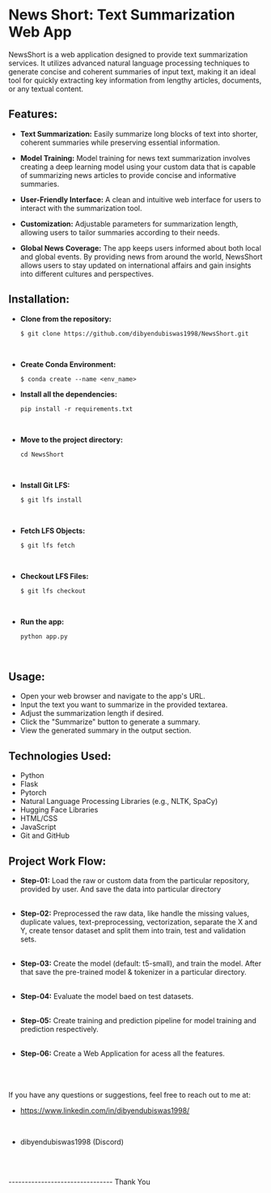 # News Short: Text Summarization Web App
NewsShort is a web application designed to provide text summarization services. It utilizes advanced natural language processing techniques to generate concise and coherent summaries of input text, making it an ideal tool for quickly extracting key information from lengthy articles, documents, or any textual content.


## Features:
* **Text Summarization:** Easily summarize long blocks of text into shorter, coherent summaries while preserving essential information.

* **Model Training:** Model training for news text summarization involves creating a deep learning model using your custom data that is capable of summarizing news articles to provide concise and informative summaries.

* **User-Friendly Interface:** A clean and intuitive web interface for users to interact with the summarization tool.

* **Customization:** Adjustable parameters for summarization length, allowing users to tailor summaries according to their needs.

* **Global News Coverage:** The app keeps users informed about both local and global events. By providing news from around the world, NewsShort allows users to stay updated on international affairs and gain insights into different cultures and perspectives.


## Installation:
* **Clone from the repository:**<br>
    ```git
    $ git clone https://github.com/dibyendubiswas1998/NewsShort.git 
    ```
<br>

* **Create Conda Environment:**
    ```git
    $ conda create --name <env_name>
    ```

* **Install all the dependencies:**<br>
    ```git 
    pip install -r requirements.txt
    ```
<br>

* **Move to the project directory:**<br>
    ```git
    cd NewsShort
    ```
<br>

* **Install Git LFS:**<br>
    ```git 
    $ git lfs install
    ```
<br>

* **Fetch LFS Objects:**<br>

    ```git
    $ git lfs fetch
    ```
<br>

* **Checkout LFS Files:**<br>
    ```git
    $ git lfs checkout
    ```
<br>

* **Run the app:**<br>
    ```git
    python app.py
    ```
<br>


## Usage:
* Open your web browser and navigate to the app's URL.
* Input the text you want to summarize in the provided textarea.
* Adjust the summarization length if desired.
* Click the "Summarize" button to generate a summary.
* View the generated summary in the output section.



## Technologies Used:
* Python
* Flask
* Pytorch
* Natural Language Processing Libraries (e.g., NLTK, SpaCy)
* Hugging Face Libraries
* HTML/CSS
* JavaScript
* Git and GitHub


## Project Work Flow:
* **Step-01:** Load the raw or custom data from the particular repository, provided by user. And save the data into particular directory<br><br>

* **Step-02:** Preprocessed the raw data, like handle the missing values, duplicate values, text-preprocessing, vectorization, separate the X and Y, create tensor dataset and split them into train, test and validation sets.<br><br>

* **Step-03:** Create the model (default: t5-small), and train the model. After that save the pre-trained model & tokenizer in a particular directory.<br><br>

* **Step-04:** Evaluate the model baed on test datasets.
<br><br>

* **Step-05:** Create training and prediction pipeline for model training and prediction respectively.<br><br>

* **Step-06:** Create a Web Application for acess all the features.


<br><br><br>
If you have any questions or suggestions, feel free to reach out to me at:<br>

* https://www.linkedin.com/in/dibyendubiswas1998/
<br>

* dibyendubiswas1998 (Discord)


<br><br>

-------------------------------- Thank You
